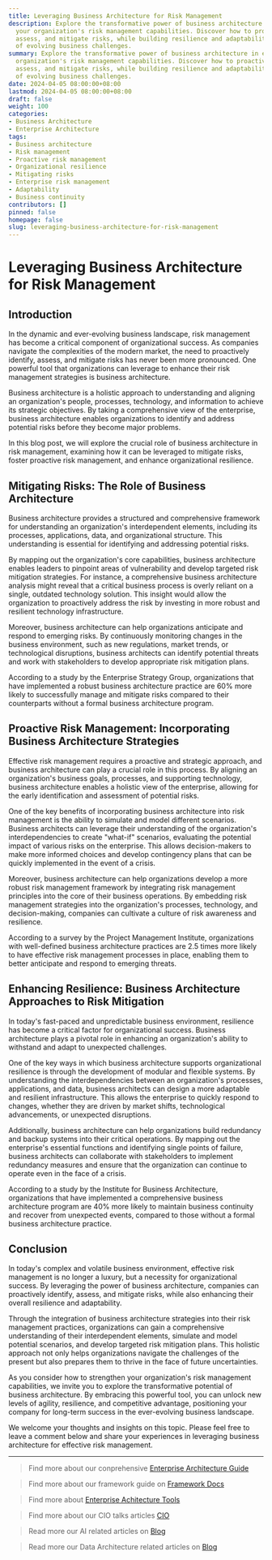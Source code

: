 ```yaml
---
title: Leveraging Business Architecture for Risk Management
description: Explore the transformative power of business architecture in enhancing
  your organization's risk management capabilities. Discover how to proactively identify,
  assess, and mitigate risks, while building resilience and adaptability in the face
  of evolving business challenges.
summary: Explore the transformative power of business architecture in enhancing your
  organization's risk management capabilities. Discover how to proactively identify,
  assess, and mitigate risks, while building resilience and adaptability in the face
  of evolving business challenges.
date: 2024-04-05 08:00:00+08:00
lastmod: 2024-04-05 08:00:00+08:00
draft: false
weight: 100
categories:
- Business Architecture
- Enterprise Architecture
tags:
- Business architecture
- Risk management
- Proactive risk management
- Organizational resilience
- Mitigating risks
- Enterprise risk management
- Adaptability
- Business continuity
contributors: []
pinned: false
homepage: false
slug: leveraging-business-architecture-for-risk-management
---
```



# Leveraging Business Architecture for Risk Management

## Introduction

In the dynamic and ever-evolving business landscape, risk management has become a critical component of organizational success. As companies navigate the complexities of the modern market, the need to proactively identify, assess, and mitigate risks has never been more pronounced. One powerful tool that organizations can leverage to enhance their risk management strategies is business architecture.

Business architecture is a holistic approach to understanding and aligning an organization's people, processes, technology, and information to achieve its strategic objectives. By taking a comprehensive view of the enterprise, business architecture enables organizations to identify and address potential risks before they become major problems.

In this blog post, we will explore the crucial role of business architecture in risk management, examining how it can be leveraged to mitigate risks, foster proactive risk management, and enhance organizational resilience.

## Mitigating Risks: The Role of Business Architecture

Business architecture provides a structured and comprehensive framework for understanding an organization's interdependent elements, including its processes, applications, data, and organizational structure. This understanding is essential for identifying and addressing potential risks.

By mapping out the organization's core capabilities, business architecture enables leaders to pinpoint areas of vulnerability and develop targeted risk mitigation strategies. For instance, a comprehensive business architecture analysis might reveal that a critical business process is overly reliant on a single, outdated technology solution. This insight would allow the organization to proactively address the risk by investing in more robust and resilient technology infrastructure.

Moreover, business architecture can help organizations anticipate and respond to emerging risks. By continuously monitoring changes in the business environment, such as new regulations, market trends, or technological disruptions, business architects can identify potential threats and work with stakeholders to develop appropriate risk mitigation plans.

According to a study by the Enterprise Strategy Group, organizations that have implemented a robust business architecture practice are 60% more likely to successfully manage and mitigate risks compared to their counterparts without a formal business architecture program.

## Proactive Risk Management: Incorporating Business Architecture Strategies

Effective risk management requires a proactive and strategic approach, and business architecture can play a crucial role in this process. By aligning an organization's business goals, processes, and supporting technology, business architecture enables a holistic view of the enterprise, allowing for the early identification and assessment of potential risks.

One of the key benefits of incorporating business architecture into risk management is the ability to simulate and model different scenarios. Business architects can leverage their understanding of the organization's interdependencies to create "what-if" scenarios, evaluating the potential impact of various risks on the enterprise. This allows decision-makers to make more informed choices and develop contingency plans that can be quickly implemented in the event of a crisis.

Moreover, business architecture can help organizations develop a more robust risk management framework by integrating risk management principles into the core of their business operations. By embedding risk management strategies into the organization's processes, technology, and decision-making, companies can cultivate a culture of risk awareness and resilience.

According to a survey by the Project Management Institute, organizations with well-defined business architecture practices are 2.5 times more likely to have effective risk management processes in place, enabling them to better anticipate and respond to emerging threats.

## Enhancing Resilience: Business Architecture Approaches to Risk Mitigation

In today's fast-paced and unpredictable business environment, resilience has become a critical factor for organizational success. Business architecture plays a pivotal role in enhancing an organization's ability to withstand and adapt to unexpected challenges.

One of the key ways in which business architecture supports organizational resilience is through the development of modular and flexible systems. By understanding the interdependencies between an organization's processes, applications, and data, business architects can design a more adaptable and resilient infrastructure. This allows the enterprise to quickly respond to changes, whether they are driven by market shifts, technological advancements, or unexpected disruptions.

Additionally, business architecture can help organizations build redundancy and backup systems into their critical operations. By mapping out the enterprise's essential functions and identifying single points of failure, business architects can collaborate with stakeholders to implement redundancy measures and ensure that the organization can continue to operate even in the face of a crisis.

According to a study by the Institute for Business Architecture, organizations that have implemented a comprehensive business architecture program are 40% more likely to maintain business continuity and recover from unexpected events, compared to those without a formal business architecture practice.

## Conclusion

In today's complex and volatile business environment, effective risk management is no longer a luxury, but a necessity for organizational success. By leveraging the power of business architecture, companies can proactively identify, assess, and mitigate risks, while also enhancing their overall resilience and adaptability.

Through the integration of business architecture strategies into their risk management practices, organizations can gain a comprehensive understanding of their interdependent elements, simulate and model potential scenarios, and develop targeted risk mitigation plans. This holistic approach not only helps organizations navigate the challenges of the present but also prepares them to thrive in the face of future uncertainties.

As you consider how to strengthen your organization's risk management capabilities, we invite you to explore the transformative potential of business architecture. By embracing this powerful tool, you can unlock new levels of agility, resilience, and competitive advantage, positioning your company for long-term success in the ever-evolving business landscape.

We welcome your thoughts and insights on this topic. Please feel free to leave a comment below and share your experiences in leveraging business architecture for effective risk management.

---

> Find more about our conprehensive [Enterprise Architecture Guide](/docs/ultimate-guides/chapter-1.1-introduction-of-enterprise-architecture/)

> Find more about our framework guide on [Framework Docs](/docs/frameworks/)

> Find more about [Enterprise Achitecture Tools](/docs/software-tools/)

> Find more about our CIO talks articles [CIO](/tags/cio/)

> Read more our AI related articles on [Blog](/tags/artificial-intelligence/)

> Read more our Data Architecture related articles on [Blog](/tags/data-architecture/)
